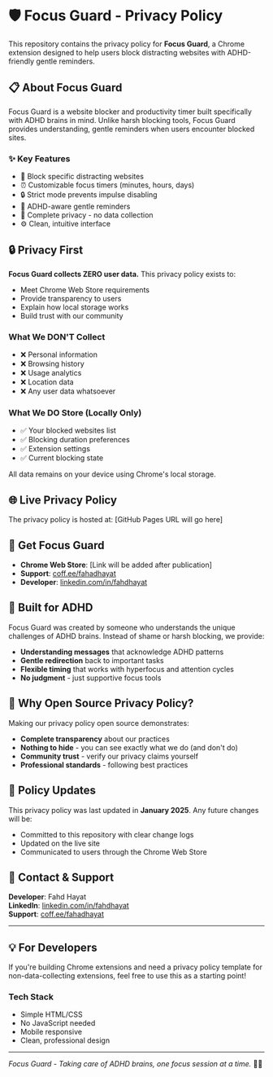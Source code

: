 # 🛡️ Focus Guard - Privacy Policy

This repository contains the privacy policy for **Focus Guard**, a Chrome extension designed to help users block distracting websites with ADHD-friendly gentle reminders.

## 📋 About Focus Guard

Focus Guard is a website blocker and productivity timer built specifically with ADHD brains in mind. Unlike harsh blocking tools, Focus Guard provides understanding, gentle reminders when users encounter blocked sites.

### ✨ Key Features
- 🚫 Block specific distracting websites
- ⏰ Customizable focus timers (minutes, hours, days)  
- 🔒 Strict mode prevents impulse disabling
- 🧠 ADHD-aware gentle reminders
- 🔐 Complete privacy - no data collection
- ⚙️ Clean, intuitive interface

## 🔒 Privacy First

**Focus Guard collects ZERO user data.** This privacy policy exists to:
- Meet Chrome Web Store requirements
- Provide transparency to users
- Explain how local storage works
- Build trust with our community

### What We DON'T Collect
- ❌ Personal information
- ❌ Browsing history
- ❌ Usage analytics
- ❌ Location data
- ❌ Any user data whatsoever

### What We DO Store (Locally Only)
- ✅ Your blocked websites list
- ✅ Blocking duration preferences  
- ✅ Extension settings
- ✅ Current blocking state

All data remains on your device using Chrome's local storage.

## 🌐 Live Privacy Policy

The privacy policy is hosted at: [GitHub Pages URL will go here]

## 📱 Get Focus Guard

- **Chrome Web Store**: [Link will be added after publication]
- **Support**: [coff.ee/fahadhayat](https://coff.ee/fahadhayat)
- **Developer**: [linkedin.com/in/fahdhayat](https://www.linkedin.com/in/fahdhayat/)

## 🧠 Built for ADHD

Focus Guard was created by someone who understands the unique challenges of ADHD brains. Instead of shame or harsh blocking, we provide:

- **Understanding messages** that acknowledge ADHD patterns
- **Gentle redirection** back to important tasks  
- **Flexible timing** that works with hyperfocus and attention cycles
- **No judgment** - just supportive focus tools

## 🚀 Why Open Source Privacy Policy?

Making our privacy policy open source demonstrates:
- **Complete transparency** about our practices
- **Nothing to hide** - you can see exactly what we do (and don't do)
- **Community trust** - verify our privacy claims yourself
- **Professional standards** - following best practices

## 📄 Policy Updates

This privacy policy was last updated in **January 2025**. Any future changes will be:
- Committed to this repository with clear change logs
- Updated on the live site
- Communicated to users through the Chrome Web Store

## 🤝 Contact & Support

**Developer**: Fahd Hayat  
**LinkedIn**: [linkedin.com/in/fahdhayat](https://www.linkedin.com/in/fahdhayat/)  
**Support**: [coff.ee/fahadhayat](https://coff.ee/fahadhayat)

---

## 💡 For Developers

If you're building Chrome extensions and need a privacy policy template for non-data-collecting extensions, feel free to use this as a starting point!

### Tech Stack
- Simple HTML/CSS
- No JavaScript needed
- Mobile responsive
- Clean, professional design

---

*Focus Guard - Taking care of ADHD brains, one focus session at a time.* 🧠💙
